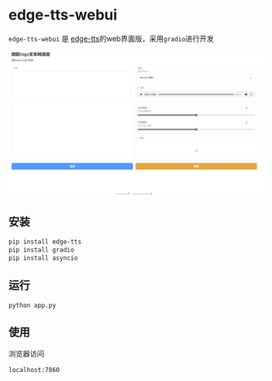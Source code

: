 # edge-tts-webui

`edge-tts-webui` 是 [edge-tts](https://github.com/rany2/edge-tts)的web界面版，采用`gradio`进行开发

![](Snipaste.png)

## 安装

    pip install edge-tts
    pip install gradio
    pip install asyncio

## 运行

    python app.py

## 使用

浏览器访问
```
localhost:7860
```